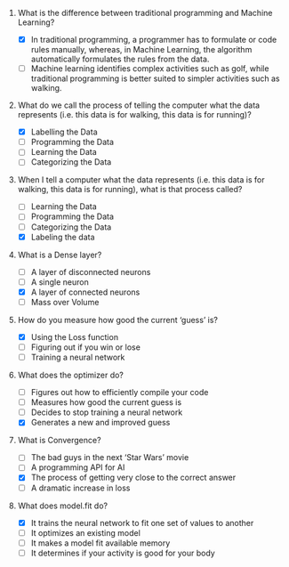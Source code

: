 1.  What is the difference between traditional programming and Machine Learning?

    - [x] In traditional programming, a programmer has to formulate or code rules manually, whereas, in Machine Learning, the algorithm automatically formulates the rules from the data.
    - [ ] Machine learning identifies complex activities such as golf, while traditional programming is better suited to simpler activities such as walking.

2.  What do we call the process of telling the computer what the data represents (i.e. this data is for walking, this data is for running)?

    - [x] Labelling the Data
    - [ ] Programming the Data
    - [ ] Learning the Data
    - [ ] Categorizing the Data

3.  When I tell a computer what the data represents (i.e. this data is for walking, this data is for running), what is that process called?

    - [ ] Learning the Data
    - [ ] Programming the Data
    - [ ] Categorizing the Data
    - [x] Labeling the data

4.  What is a Dense layer?

    - [ ] A layer of disconnected neurons
    - [ ] A single neuron
    - [x] A layer of connected neurons
    - [ ] Mass over Volume

5.  How do you measure how good the current ‘guess’ is?

    - [x] Using the Loss function
    - [ ] Figuring out if you win or lose
    - [ ] Training a neural network

6.  What does the optimizer do?

    - [ ] Figures out how to efficiently compile your code
    - [ ] Measures how good the current guess is
    - [ ] Decides to stop training a neural network
    - [x] Generates a new and improved guess

7.  What is Convergence?

    - [ ] The bad guys in the next ‘Star Wars’ movie
    - [ ] A programming API for AI
    - [x] The process of getting very close to the correct answer
    - [ ] A dramatic increase in loss

8.  What does model.fit do?

    - [x] It trains the neural network to fit one set of values to another
    - [ ] It optimizes an existing model
    - [ ] It makes a model fit available memory
    - [ ] It determines if your activity is good for your body